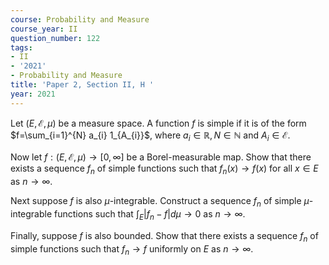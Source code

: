 ```yaml
---
course: Probability and Measure
course_year: II
question_number: 122
tags:
- II
- '2021'
- Probability and Measure
title: 'Paper 2, Section II, H '
year: 2021
---
```




Let $(E, \mathcal{E}, \mu)$ be a measure space. A function $f$ is simple if it is of the form $f=\sum_{i=1}^{N} a_{i} 1_{A_{i}}$, where $a_{i} \in \mathbb{R}, N \in \mathbb{N}$ and $A_{i} \in \mathcal{E}$.

Now let $f:(E, \mathcal{E}, \mu) \rightarrow[0, \infty]$ be a Borel-measurable map. Show that there exists a sequence $f_{n}$ of simple functions such that $f_{n}(x) \rightarrow f(x)$ for all $x \in E$ as $n \rightarrow \infty$.

Next suppose $f$ is also $\mu$-integrable. Construct a sequence $f_{n}$ of simple $\mu$-integrable functions such that $\int_{E}\left|f_{n}-f\right| d \mu \rightarrow 0$ as $n \rightarrow \infty$.

Finally, suppose $f$ is also bounded. Show that there exists a sequence $f_{n}$ of simple functions such that $f_{n} \rightarrow f$ uniformly on $E$ as $n \rightarrow \infty$.